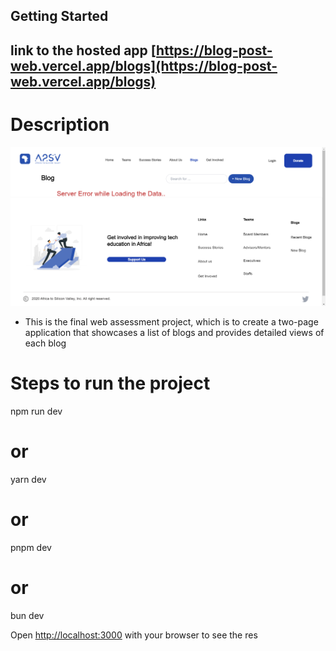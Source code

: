 ## Getting Started
## link to the hosted app [https://blog-post-web.vercel.app/blogs](https://blog-post-web.vercel.app/blogs)
# Description
![alt text](image-1.png)
- This is the final web assessment project, which is to  create a two-page application that showcases a list of blogs and provides detailed views of each blog


# Steps to run the project
npm run dev
# or
yarn dev
# or
pnpm dev
# or
bun dev

Open [http://localhost:3000](http://localhost:3000) with your browser to see the res